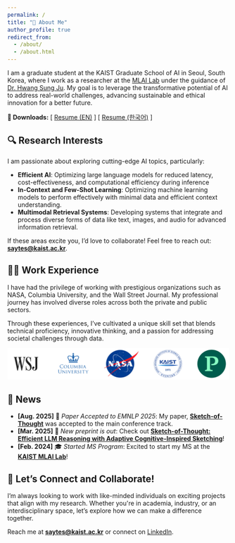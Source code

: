 ```yaml
---
permalink: /
title: "👋 About Me"
author_profile: true
redirect_from: 
  - /about/
  - /about.html
---
```


I am a graduate student at the KAIST Graduate School of AI in Seoul, South Korea, where I work as a researcher at the [MLAI Lab](https://www.mlai-kaist.com/) under the guidance of [Dr. Hwang Sung Ju](http://www.sungjuhwang.com/). My goal is to leverage the transformative potential of AI to address real-world challenges, advancing sustainable and ethical innovation for a better future.

**🔗 Downloads:** [ [Resume (EN)](/files/SimonAytes_Resume.pdf) ] [ [Resume (한국어)](/files/SimonAytes_Resume_KR.pdf) ]


## 🔍 **Research Interests**  

I am passionate about exploring cutting-edge AI topics, particularly:  
- **Efficient AI**: Optimizing large language models for reduced latency, cost-effectiveness, and computational efficiency during inference
- **In-Context and Few-Shot Learning**: Optimizing machine learning models to perform effectively with minimal data and efficient context understanding.
- **Multimodal Retrieval Systems**: Developing systems that integrate and process diverse forms of data like text, images, and audio for advanced information retrieval.  

If these areas excite you, I’d love to collaborate! Feel free to reach out: **saytes@kaist.ac.kr**.


## 🧑‍💻 **Work Experience**

I have had the privilege of working with prestigious organizations such as NASA, Columbia University, and the Wall Street Journal. My professional journey has involved diverse roles across both the private and public sectors. 

Through these experiences, I’ve cultivated a unique skill set that blends technical proficiency, innovative thinking, and a passion for addressing societal challenges through data.

![image](/images/workplaces.png)


## 📰 **News**

- **[Aug. 2025]** 📄 *Paper Accepted to EMNLP 2025*: My paper, [**Sketch-of-Thought**](https://arxiv.org/abs/2503.05179) was accepted to the main conference track.
- **[Mar. 2025]** 📄 *New preprint is out*: Check out [**Sketch-of-Thought: Efficient LLM Reasoning with Adaptive Cognitive-Inspired Sketching**](https://arxiv.org/abs/2503.05179)!
- **[Feb. 2024]** 🎓 *Started MS Program*: Excited to start my MS at the [**KAIST MLAI Lab**](https://www.mlai-kaist.com/)!


## 🤝 **Let’s Connect and Collaborate!**  

I’m always looking to work with like-minded individuals on exciting projects that align with my research. Whether you're in academia, industry, or an interdisciplinary space, let’s explore how we can make a difference together.

Reach me at **saytes@kaist.ac.kr** or connect on [LinkedIn](https://www.linkedin.com/in/simonaytes/).